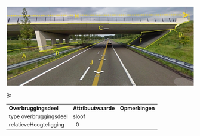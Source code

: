 ![Overbrugging1.jpg](media/557d1e3d4b9cf29333b4327162bd938f2ae8ee4b.jpg)

B:

|                        |                     |                 |
|------------------------|---------------------|-----------------|
| **Overbruggingsdeel**  | **Attribuutwaarde** | **Opmerkingen** |
| type overbruggingsdeel | sloof               |                 |
| relatieveHoogteligging |   0                 |                 |
